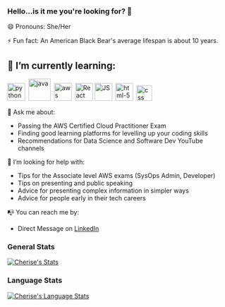 ### Hello...is it me you're looking for? 👋

😄 Pronouns: She/Her 

⚡ Fun fact: An American Black Bear's average lifespan is about 10 years.

## 🌱 I’m currently learning:
<img src="https://i.imgur.com/Gt41wVy.png" width="40px" alt="python" /> &nbsp;<img src="https://i.imgur.com/hTwRNlp.png" width="50px" alt="java" /> &nbsp;<img src="https://i.imgur.com/eeYUFCO.png" width="40px" alt="aws" /> &nbsp;<img width="40px" alt="React" src="https://user-images.githubusercontent.com/101126872/171446084-f0f24494-64f3-4ddc-8a88-a59d3cff3659.png">&nbsp;<img src="https://i.imgur.com/o0GEoUG.png" width="40px" alt="JS"/> &nbsp;<img src="https://i.imgur.com/TSZVG5g.png" width="40px" alt="html-5" /> &nbsp;<img src="https://i.imgur.com/9xbG6Ox.png" width="35px" alt="css"/> &nbsp;

💬 Ask me about:

* Passing the AWS Certified Cloud Practitioner Exam
* Finding good learning platforms for levelling up your coding skills 
* Recommendations for Data Science and Software Dev YouTube channels

🤔 I’m looking for help with:

* Tips for the Associate level AWS exams (SysOps Admin, Developer)
* Tips on presenting and public speaking
* Advice for presenting complex information in simpler ways
* Advice for people early in their tech careers

📭 You can reach me by:

* Direct Message on [LinkedIn](https://www.linkedin.com/in/cherise-stanley-ambcs-938bb814a/)

### General Stats
[![Cherise's Stats](https://github-readme-stats.vercel.app/api/?username=CheriseStanley&count_private=true&theme=tokyonight&showicons=true)]()

### Language Stats
[![Cherise's Language Stats](https://github-readme-stats.vercel.app/api/top-langs/?username=CheriseStanley&langs_count=5&theme=tokyonight)]()


